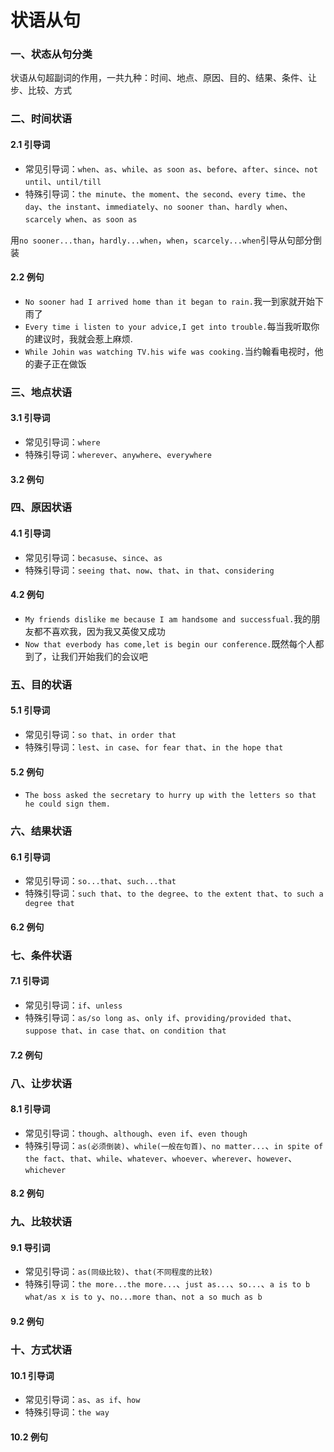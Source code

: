 # 状语从句

### 一、状态从句分类

状语从句超副词的作用，一共九种：时间、地点、原因、目的、结果、条件、让步、比较、方式

### 二、时间状语

#### 2.1 引导词

- 常见引导词：`when`、`as`、`while`、`as soon as`、`before`、`after`、`since`、`not until`、`until/till`
- 特殊引导词：`the minute`、`the moment`、`the second`、`every time`、`the day`、`the instant`、`immediately`、`no sooner than`、`hardly when`、`scarcely when`、`as soon as`

用`no sooner...than`，`hardly...when`，`when`，`scarcely...when`引导从句部分倒装

#### 2.2 例句

- `No sooner had I arrived home than it began to rain.`我一到家就开始下雨了
- `Every time i listen to your advice,I get into trouble.`每当我听取你的建议时，我就会惹上麻烦.
- `While Johin was watching TV.his wife was cooking.`当约翰看电视时，他的妻子正在做饭

### 三、地点状语

#### 3.1 引导词

- 常见引导词：`where`
- 特殊引导词：`wherever`、`anywhere`、`everywhere`

#### 3.2 例句

### 四、原因状语

#### 4.1 引导词

- 常见引导词：`becasuse`、`since`、`as`
- 特殊引导词：`seeing that`、`now`、`that`、`in that`、`considering`

#### 4.2 例句

- `My friends dislike me because I am handsome and successfual.`我的朋友都不喜欢我，因为我又英俊又成功
- `Now that everbody has come,let is begin our conference.`既然每个人都到了，让我们开始我们的会议吧

### 五、目的状语

#### 5.1 引导词

- 常见引导词：`so that`、`in order that`
- 特殊引导词：`lest`、`in case`、`for fear that`、`in the hope that`

#### 5.2 例句

- `The boss asked the secretary to hurry up with the letters so that he could sign them.`

### 六、结果状语

#### 6.1 引导词

- 常见引导词：`so...that`、`such...that`
- 特殊引导词：`such that`、`to the degree`、`to the extent that`、`to such a degree that`

#### 6.2 例句

### 七、条件状语

#### 7.1 引导词

- 常见引导词：`if`、`unless`
- 特殊引导词：`as/so long as`、`only if`、`providing/provided that`、`suppose that`、`in case that`、`on condition that`

#### 7.2 例句

### 八、让步状语

#### 8.1 引导词

- 常见引导词：`though`、`although`、`even if`、`even though`
- 特殊引导词：`as(必须倒装)`、`while(一般在句首)`、`no matter...`、`in spite of the fact`、`that`、`while`、`whatever`、`whoever`、`wherever`、`however`、`whichever`

#### 8.2 例句

### 九、比较状语

#### 9.1 导引词

- 常见引导词：`as(同级比较)`、`that(不同程度的比较)`
- 特殊引导词：`the more...the more...`、`just as...`、`so...`、`a is to b what/as x is to y`、`no...more than`、`not a so much as b`

#### 9.2 例句

### 十、方式状语

#### 10.1 引导词

- 常见引导词：`as`、`as if`、`how`
- 特殊引导词：`the way`

#### 10.2 例句
